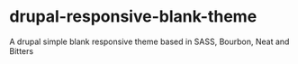 drupal-responsive-blank-theme
=============================

A drupal simple blank responsive theme based in SASS, Bourbon, Neat and Bitters
